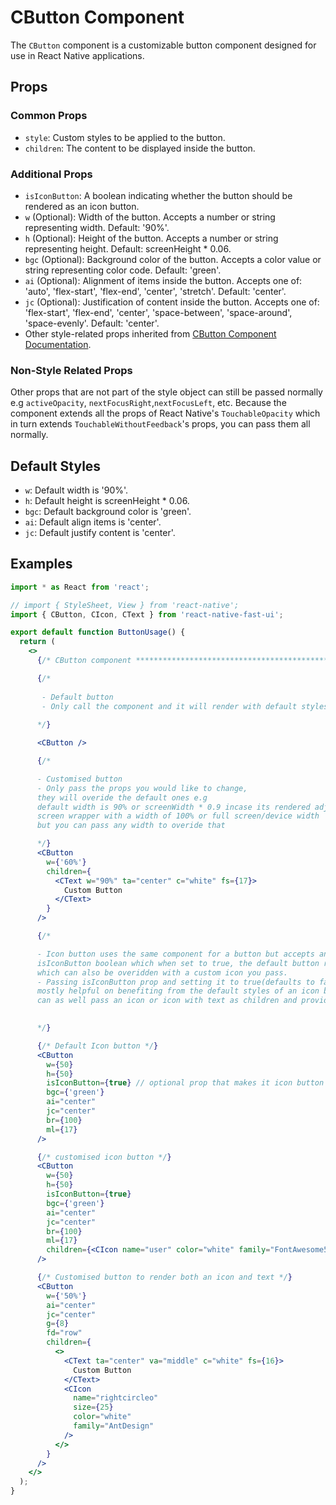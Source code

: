 # CButton Component

The `CButton` component is a customizable button component designed for use in React Native applications.

## Props

### Common Props

- `style`: Custom styles to be applied to the button.
- `children`: The content to be displayed inside the button.

### Additional Props

- `isIconButton`: A boolean indicating whether the button should be rendered as an icon button.
- `w` (Optional): Width of the button. Accepts a number or string representing width. Default: '90%'.
- `h` (Optional): Height of the button. Accepts a number or string representing height. Default: screenHeight \* 0.06.
- `bgc` (Optional): Background color of the button. Accepts a color value or string representing color code. Default: 'green'.
- `ai` (Optional): Alignment of items inside the button. Accepts one of: 'auto', 'flex-start', 'flex-end', 'center', 'stretch'. Default: 'center'.
- `jc` (Optional): Justification of content inside the button. Accepts one of: 'flex-start', 'flex-end', 'center', 'space-between', 'space-around', 'space-evenly'. Default: 'center'.
- Other style-related props inherited from [CButton Component Documentation](../view/CView.md).

### Non-Style Related Props

Other props that are not part of the style object can still be passed normally e.g `activeOpacity`, `nextFocusRight`,`nextFocusLeft`, etc.
Because the component extends all the props of React Native's `TouchableOpacity` which in turn extends `TouchableWithoutFeedback`'s props, you can pass them all normally.

## Default Styles

- `w`: Default width is '90%'.
- `h`: Default height is screenHeight \* 0.06.
- `bgc`: Default background color is 'green'.
- `ai`: Default align items is 'center'.
- `jc`: Default justify content is 'center'.

## Examples

```jsx
import * as React from 'react';

// import { StyleSheet, View } from 'react-native';
import { CButton, CIcon, CText } from 'react-native-fast-ui';

export default function ButtonUsage() {
  return (
    <>
      {/* CButton component ************************************************** */}

      {/*
      
       - Default button
       - Only call the component and it will render with default styles
      
      */}

      <CButton />

      {/* 

      - Customised button
      - Only pass the props you would like to change,
      they will overide the default ones e.g
      default width is 90% or screenWidth * 0.9 incase its rendered adjacent to the 
      screen wrapper with a width of 100% or full screen/device width
      but you can pass any width to overide that

      */}
      <CButton
        w={'60%'}
        children={
          <CText w="90%" ta="center" c="white" fs={17}>
            Custom Button
          </CText>
        }
      />

      {/* 

      - Icon button uses the same component for a button but accepts an optional 
      isIconButton boolean which when set to true, the default button renders with an icon
      which can also be overidden with a custom icon you pass.
      - Passing isIconButton prop and setting it to true(defaults to false) is 
      mostly helpful on benefiting from the default styles of an icon button, otherwise you
      can as well pass an icon or icon with text as children and provide your own styles to them

      
      */}

      {/* Default Icon button */}
      <CButton
        w={50}
        h={50}
        isIconButton={true} // optional prop that makes it icon button
        bgc={'green'}
        ai="center"
        jc="center"
        br={100}
        ml={17}
      />

      {/* customised icon button */}
      <CButton
        w={50}
        h={50}
        isIconButton={true}
        bgc={'green'}
        ai="center"
        jc="center"
        br={100}
        ml={17}
        children={<CIcon name="user" color="white" family="FontAwesome5" />}
      />

      {/* Customised button to render both an icon and text */}
      <CButton
        w={'50%'}
        ai="center"
        jc="center"
        g={8}
        fd="row"
        children={
          <>
            <CText ta="center" va="middle" c="white" fs={16}>
              Custom Button
            </CText>
            <CIcon
              name="rightcircleo"
              size={25}
              color="white"
              family="AntDesign"
            />
          </>
        }
      />
    </>
  );
}
```
